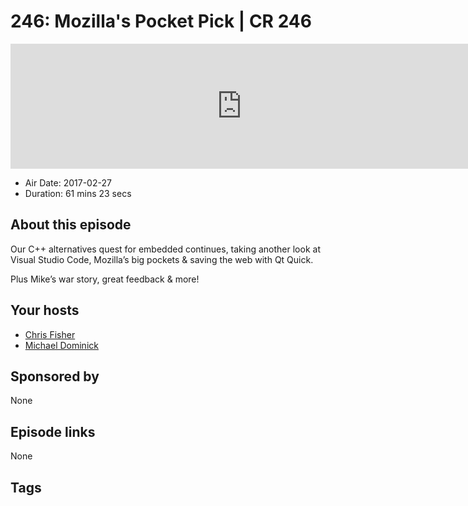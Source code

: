# 246: Mozilla's Pocket Pick | CR 246

<iframe src="https://player.fireside.fm/v2/MLf2ZzhC+PhKD_uSD?theme=dark" width="740" height="200" frameborder="0" scrolling="no"></iframe>

* Air Date: 2017-02-27
* Duration: 61 mins 23 secs

## About this episode

Our C++ alternatives quest for embedded continues, taking another look at Visual Studio Code, Mozilla’s big pockets & saving the web with Qt Quick.

Plus Mike’s war story, great feedback & more!

## Your hosts
* [Chris Fisher](https://coder.show/hosts/chrislas)
* [Michael Dominick](https://coder.show/hosts/michael)

## Sponsored by

None



## Episode links

None



## Tags

